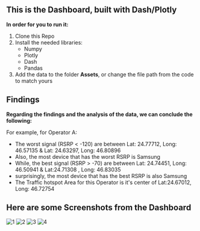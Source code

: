 ## This is the Dashboard, built with Dash/Plotly

**In order for you to run it:**
1. Clone this Repo
2. Install the needed libraries:
    - Numpy
    - Plotly
    - Dash
    - Pandas
3. Add the data to the folder **Assets**, or change the file path from the code to match yours

## Findings

**Regarding the findings and the analysis of the data, we can conclude the following:**  

For example, for Operator A:
- The worst signal (RSRP < -120) are between Lat: 24.77712, Long: 46.57135 & Lat: 24.63297, Long: 46.80896
- Also, the most device that has the worst RSRP is Samsung
- While, the best signal (RSRP > -70) are between Lat: 24.74451, Long: 46.50941 & Lat:24.71308 , Long: 46.83035
- surprisingly, the most device that has the best RSRP is also Samsung
- The Traffic hotspot Area for this Operator is it's center of Lat:24.67012, Long: 46.72754
## Here are some Screenshots from the Dashboard
![1](https://user-images.githubusercontent.com/47276498/126887335-325c82ec-0cb0-4f23-906b-a4f8b4380bc2.PNG)
![2](https://user-images.githubusercontent.com/47276498/126887336-9daa3f32-f02c-4eab-92ed-e31c81b30c7f.PNG)
![3](https://user-images.githubusercontent.com/47276498/126887338-23e2c6af-66c0-4014-93b0-08bbfeea61ca.PNG)
![4](https://user-images.githubusercontent.com/47276498/126887341-af129cae-1157-41da-a38e-4ae4e7c5786a.PNG)
